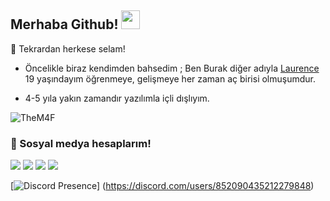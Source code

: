 ## Merhaba Github! <img src="https://raw.githubusercontent.com/iampavangandhi/iampavangandhi/master/gifs/Hi.gif" width="30px">


🎉 Tekrardan herkese selam!

- Öncelikle biraz kendimden bahsedim ; Ben Burak diğer adıyla [Laurence](https://github.com/Laurencejs) 19 yaşındayım öğrenmeye, gelişmeye her zaman aç birisi olmuşumdur.

- 4-5 yıla yakın zamandır yazılımla içli dışlıyım.

<img src="https://komarev.com/ghpvc/?username=Laurencejs&label=Ziyaretçi%20Sayısı&color=552b75" alt="TheM4F" />

<h3>🌟 Sosyal medya hesaplarım!</h3>
<p align="left">
     <a href="https://instagram.com/Laurencejs" target"blank_"><img src="https://img.shields.io/badge/INSTAGRAM%20-DC3175.svg?&style=for-the-badge&logo=instagram&logoColor=white"></a>
       <a href="https://twitch.tv/Laurencejs" target"blank_"><img src="https://img.shields.io/badge/Twitch-9146FF?style=for-the-badge&logo=twitch&logoColor=white"></a>
        <a href="https://www.youtube.com/channel/UCTjMLJ-k9MzMCrbUf9Tfkcg" target"blank_"><img src="https://img.shields.io/badge/YouTube-FF0000?style=for-the-badge&logo=youtube&logoColor=white"></a>
 <a href="https://open.spotify.com/user/owle8vpqp8mh8g72sbapga6ll" target"blank_"><img src="https://img.shields.io/badge/Spotify%20-1ed760.svg?&style=for-the-badge&logo=spotify&logoColor=white"></a>
    
   
[![Discord Presence](https://lanyard-profile-readme.vercel.app/api/852090435212279848)] (https://discord.com/users/852090435212279848)

</p>

